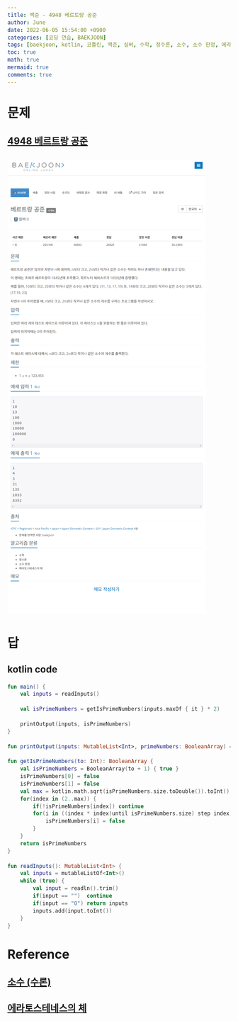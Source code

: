 ```yaml
---
title: 백준 - 4948 베르트랑 공준
author: June
date: 2022-06-05 15:54:00 +0900
categories: [코딩 연습, BAEKJOON]
tags: [baekjoon, kotlin, 코틀린, 백준, 실버, 수학, 정수론, 소수, 소수 판정, 에라토스테네스의 체]
toc: true
math: true
mermaid: true
comments: true
---
```

# 문제
## [4948 베르트랑 공준](https://www.acmicpc.net/problem/4948)
## ![screencaptures](/posts/coding-practice/baekjoon/screencapture-acmicpc-net-problem-4948.png)

# 답
## kotlin code
```kotlin
fun main() {
    val inputs = readInputs()

    val isPrimeNumbers = getIsPrimeNumbers(inputs.maxOf { it } * 2)

    printOutput(inputs, isPrimeNumbers)
}

fun printOutput(inputs: MutableList<Int>, primeNumbers: BooleanArray) = inputs.forEach { println((it + 1..it * 2).count { x -> primeNumbers[x] }) }

fun getIsPrimeNumbers(to: Int): BooleanArray {
    val isPrimeNumbers = BooleanArray(to + 1) { true }
    isPrimeNumbers[0] = false
    isPrimeNumbers[1] = false
    val max = kotlin.math.sqrt(isPrimeNumbers.size.toDouble()).toInt()
    for(index in (2..max)) {
        if(!isPrimeNumbers[index]) continue
        for(i in ((index * index)until isPrimeNumbers.size) step index) {
            isPrimeNumbers[i] = false
        }
    }
    return isPrimeNumbers
}

fun readInputs(): MutableList<Int> {
    val inputs = mutableListOf<Int>()
    while (true) {
        val input = readln().trim()
        if(input == "")  continue
        if(input == "0") return inputs
        inputs.add(input.toInt())
    }
}
```

# Reference
## [소수 (수론)](https://ko.wikipedia.org/wiki/%EC%86%8C%EC%88%98_(%EC%88%98%EB%A1%A0))
## [에라토스테네스의 체](https://ko.wikipedia.org/wiki/%EC%97%90%EB%9D%BC%ED%86%A0%EC%8A%A4%ED%85%8C%EB%84%A4%EC%8A%A4%EC%9D%98_%EC%B2%B4)
